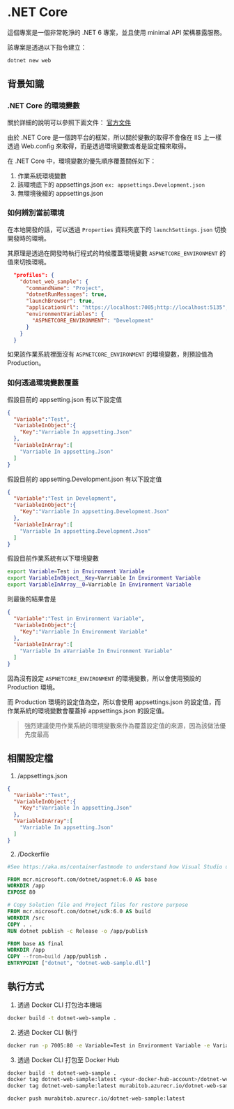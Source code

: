 # .NET Core

這個專案是一個非常乾淨的 .NET 6 專案，並且使用 minimal API 架構暴露服務。

該專案是透過以下指令建立：

```bash
dotnet new web 
```

## 背景知識

### .NET Core 的環境變數

關於詳細的說明可以參照下面文件：
[官方文件](https://learn.microsoft.com/en-us/aspnet/core/fundamentals/configuration/?tabs=basicconfiguration&view=aspnetcore-6.0)

由於 .NET Core 是一個跨平台的框架，所以關於變數的取得不會像在 IIS 上一樣透過 Web.config 來取得，而是透過環境變數或者是設定檔來取得。

在 .NET Core 中，環境變數的優先順序覆蓋關係如下：

1. 作業系統環境變數
2. 該環境底下的 appsettings.json `ex: appsettings.Development.json`
3. 無環境後綴的 appsettings.json

### 如何辨別當前環境

在本地開發的話，可以透過 `Properties` 資料夾底下的 `launchSettings.json` 切換開發時的環境。

其原理是透過在開發時執行程式的時候覆蓋環境變數 `ASPNETCORE_ENVIRONMENT` 的值來切換環境。

```json
  "profiles": {
    "dotnet_web_sample": {
      "commandName": "Project",
      "dotnetRunMessages": true,
      "launchBrowser": true,
      "applicationUrl": "https://localhost:7005;http://localhost:5135",
      "environmentVariables": {
        "ASPNETCORE_ENVIRONMENT": "Development"
      }
    }
  }
```

如果該作業系統裡面沒有 `ASPNETCORE_ENVIRONMENT` 的環境變數，則預設值為 Production。

### 如何透過環境變數覆蓋

假設目前的 appsetting.json 有以下設定值

```json
{
  "Variable":"Test",
  "VariableInObject":{
    "Key":"Varriable In appsetting.Json"
  },
  "VariableInArray":[
    "Varriable In appsetting.Json"
  ]
}
```

假設目前的 appsetting.Development.json 有以下設定值

```json
{
  "Variable":"Test in Development",
  "VariableInObject":{
    "Key":"Varriable In appsetting.Development.Json"
  },
  "VariableInArray":[
    "Varriable In appsetting.Development.Json"
  ]
}
```

假設目前作業系統有以下環境變數

```bash
export Variable=Test in Environment Variable
export VariableInObject__Key=Varriable In Environment Variable
export VariableInArray__0=Varriable In Environment Variable
```

則最後的結果會是

```json
{
  "Variable":"Test in Environment Variable",
  "VariableInObject":{
    "Key":"Varriable In Environment Variable"
  },
  "VariableInArray":[
    "Varriable In aVarriable In Environment Variable"
  ]
}
```

因為沒有設定 `ASPNETCORE_ENVIRONMENT` 的環境變數，所以會使用預設的 Production 環境。

而 Production 環境的設定值為空，所以會使用 appsettings.json 的設定值，而作業系統的環境變數會覆蓋掉 appsettings.json 的設定值。

> 強烈建議使用作業系統的環境變數來作為覆蓋設定值的來源，因為該做法優先度最高

## 相關設定檔

1. /appsettings.json

```json
{
  "Variable":"Test",
  "VariableInObject":{
    "Key":"Varriable In appsetting.Json"
  },
  "VariableInArray":[
    "Varriable In appsetting.Json"
  ]
}
```

2. /Dockerfile

```dockerfile
#See https://aka.ms/containerfastmode to understand how Visual Studio uses this Dockerfile to build your images for faster debugging.

FROM mcr.microsoft.com/dotnet/aspnet:6.0 AS base
WORKDIR /app
EXPOSE 80

# Copy Solution file and Project files for restore purpose
FROM mcr.microsoft.com/dotnet/sdk:6.0 AS build
WORKDIR /src
COPY . .
RUN dotnet publish -c Release -o /app/publish

FROM base AS final
WORKDIR /app
COPY --from=build /app/publish .
ENTRYPOINT ["dotnet", "dotnet-web-sample.dll"]
```

## 執行方式

1. 透過 Docker CLI 打包治本機端

```bash
docker build -t dotnet-web-sample .
```

2. 透過 Docker CLI 執行

```bash
docker run -p 7005:80 -e Variable=Test in Environment Variable -e VariableInObject__Key=Varriable In Environment Variable -e VariableInArray__0=Varriable In Environment Variable dotnet-web-sample
```

3. 透過 Docker CLI 打包至 Docker Hub

```bash
docker build -t dotnet-web-sample .
docker tag dotnet-web-sample:latest <your-docker-hub-account>/dotnet-web-sample:latest
docker tag dotnet-web-sample:latest murabitob.azurecr.io/dotnet-web-sample:latest

docker push murabitob.azurecr.io/dotnet-web-sample:latest
```
